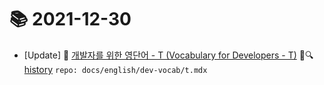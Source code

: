 # 📚 2021-12-30
- [Update] 📙 [개발자를 위한 영단어 - T (Vocabulary for Developers - T)](https://til.qriositylog.com/featured/english/dev-vocab/t) 📃🔍 [history](https://github.com/Queue-ri/TIL/commits/main/docs/english/dev-vocab/t.mdx?since=2021-12-30T00:00:00Z&until=2021-12-30T23:59:59Z) `repo: docs/english/dev-vocab/t.mdx`
